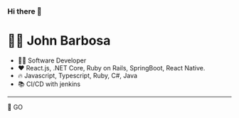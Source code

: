 ### Hi there 👋
# :man_technologist: John Barbosa

- :office_worker: Software Developer
- :heart: React.js, .NET Core, Ruby on Rails, SpringBoot, React Native.
- :fire: Javascript, Typescript, Ruby, C#, Java
- :books: CI/CD with jenkins

---
🌱 GO
